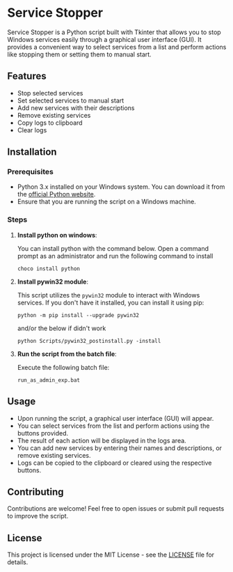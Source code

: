 # Service Stopper

Service Stopper is a Python script built with Tkinter that allows you to stop Windows services easily through a graphical user interface (GUI). It provides a convenient way to select services from a list and perform actions like stopping them or setting them to manual start.

## Features

- Stop selected services
- Set selected services to manual start
- Add new services with their descriptions
- Remove existing services
- Copy logs to clipboard
- Clear logs

## Installation

### Prerequisites

- Python 3.x installed on your Windows system. You can download it from the [official Python website](https://www.python.org/downloads/).
- Ensure that you are running the script on a Windows machine.

### Steps

1. **Install python on windows**:

    You can install python with the command below. Open a command prompt as an administrator and run the following command to install

    ```batch
    choco install python
    ```

2. **Install pywin32 module**:

    This script utilizes the `pywin32` module to interact with Windows services. If you don't have it installed, you can install it using pip:

    ```batch
    python -m pip install --upgrade pywin32
    ```
   and/or the below if didn't work

    ```batch
    python Scripts/pywin32_postinstall.py -install
    ```

3. **Run the script from the batch file**:

    Execute the following batch file:

    ```batch
    run_as_admin_exp.bat
    ```

## Usage

- Upon running the script, a graphical user interface (GUI) will appear.
- You can select services from the list and perform actions using the buttons provided.
- The result of each action will be displayed in the logs area.
- You can add new services by entering their names and descriptions, or remove existing services.
- Logs can be copied to the clipboard or cleared using the respective buttons.

## Contributing

Contributions are welcome! Feel free to open issues or submit pull requests to improve the script.

## License

This project is licensed under the MIT License - see the [LICENSE](LICENSE) file for details.
